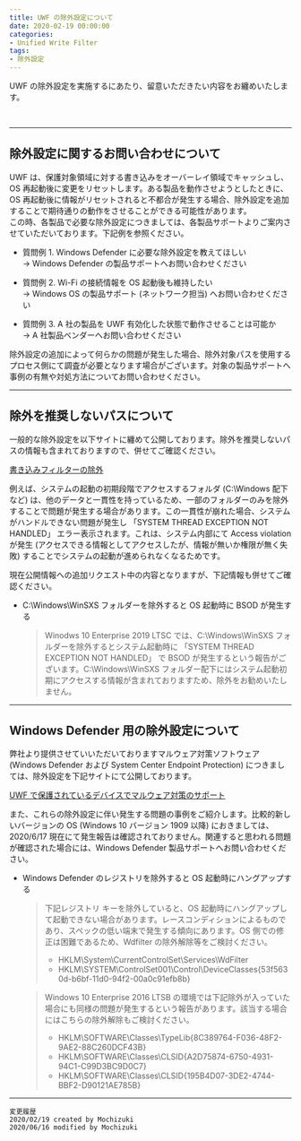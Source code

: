 ```yaml
---
title: UWF の除外設定について
date: 2020-02-19 00:00:00
categories:
- Unified Write Filter
tags:
- 除外設定
---
```

UWF の除外設定を実施するにあたり、留意いただきたい内容をお纏めいたします。
<!-- more -->
<br>

***
## 除外設定に関するお問い合わせについて

UWF は、保護対象領域に対する書き込みをオーバーレイ領域でキャッシュし、OS 再起動後に変更をリセットします。ある製品を動作させようとしたときに、OS 再起動後に情報がリセットされると不都合が発生する場合、除外設定を追加することで期待通りの動作をさせることができる可能性があります。  
この時、各製品で必要な除外設定につきましては、各製品サポートよりご案内させていただいております。下記例を参照ください。  

- 質問例 1. Windows Defender に必要な除外設定を教えてほしい  
   -> Windows Defender の製品サポートへお問い合わせください

- 質問例 2. Wi-Fi の接続情報を OS 起動後も維持したい  
   -> Windows OS の製品サポート (ネットワーク担当) へお問い合わせください

- 質問例 3. A 社の製品を UWF 有効化した状態で動作させることは可能か  
   -> A 社製品ベンダーへお問い合わせください

除外設定の追加によって何らかの問題が発生した場合、除外対象パスを使用するプロセス側にて調査が必要となります場合がございます。対象の製品サポートへ事例の有無や対処方法についてお問い合わせください。  

***

## 除外を推奨しないパスについて

一般的な除外設定を以下サイトに纏めて公開しております。除外を推奨しないパスの情報も含まれておりますので、併せてご確認ください。  

[書き込みフィルターの除外](https://docs.microsoft.com/ja-jp/windows-hardware/customize/enterprise/uwfexclusions)  

例えば、システムの起動の初期段階でアクセスするフォルダ (C:\Windows 配下など) は、他のデータと一貫性を持っているため、一部のフォルダーのみを除外することで問題が発生する場合があります。この一貫性が崩れた場合、システムがハンドルできない問題が発生し 「SYSTEM THREAD EXCEPTION NOT HANDLED」 エラー表示されます。これは、システム内部にて Access violation が発生 (アクセスできる情報としてアクセスしたが、情報が無いか権限が無く失敗) することでシステムの起動が進められなくなるためです。  

現在公開情報への追加リクエスト中の内容となりますが、下記情報も併せてご確認ください。  

- C:\Windows\WinSXS フォルダーを除外すると OS 起動時に BSOD が発生する  

   > Winodws 10 Enterprise 2019 LTSC では、C:\Windows\WinSXS フォルダーを除外するとシステム起動時に 「SYSTEM THREAD EXCEPTION NOT HANDLED」 で BSOD が発生するという報告がございます。C:\Windows\WinSXS フォルダー配下にはシステム起動初期にアクセスする情報が含まれておりますため、除外をお勧めいたしません。  

***

## Windows Defender 用の除外設定について

弊社より提供させていいただいておりますマルウェア対策ソフトウェア (Windows Defender および System Center Endpoint Protection) につきましては、除外設定を下記サイトにて公開しております。  

[UWF で保護されているデバイスでマルウェア対策のサポート](https://docs.microsoft.com/ja-jp/windows-hardware/customize/enterprise/uwf-antimalware-support)  

また、これらの除外設定に伴い発生する問題の事例をご紹介します。比較的新しいバージョンの OS (Windows 10 バージョン 1909 以降) におきましては、2020/6/17 現在にて発生報告は確認されておりません。関連すると思われる問題が確認された場合には、Windows Defender 製品サポートへお問い合わせください。  

- Windows Defender のレジストリを除外すると OS 起動時にハングアップする  

   > 下記レジストリ キーを除外していると、OS 起動時にハングアップして起動できない場合があります。レースコンディションによるものであり、スペックの低い端末で発生する傾向にあります。OS 側での修正は困難であるため、Wdfilter の除外解除等をご検討ください。  
   > 
   >- HKLM\System\CurrentControlSet\Services\WdFilter  
   >- HKLM\SYSTEM\ControlSet001\Control\DeviceClasses\{53f5630d-b6bf-11d0-94f2-00a0c91efb8b}  
    
   >Windows 10 Enterprise 2016 LTSB の環境では下記除外が入っていた場合にも同様の問題が発生するという報告があります。該当する場合にはこちらの除外解除もご検討ください。  
   >
   >- HKLM\SOFTWARE\Classes\TypeLib\{8C389764-F036-48F2-9AE2-88C260DCF43B}  
   >- HKLM\SOFTWARE\Classes\CLSID\{A2D75874-6750-4931-94C1-C99D3BC9D0C7}  
   >- HKLM\SOFTWARE\Classes\CLSID\{195B4D07-3DE2-4744-BBF2-D90121AE785B}  

***
`変更履歴`  
`2020/02/19 created by Mochizuki`  
`2020/06/16 modified by Mochizuki` 